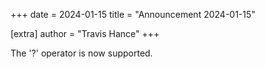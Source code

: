+++
date = 2024-01-15
title = "Announcement 2024-01-15"

[extra]
author = "Travis Hance"
+++

<p>The '?' operator is now supported.</p>
